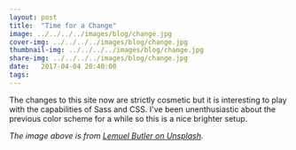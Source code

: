```yaml
---
layout: post
title:  "Time for a Change"
image: ../../../../images/blog/change.jpg
cover-img: ../../../../images/blog/change.jpg
thumbnail-img: ../../../../images/blog/change.jpg
share-img: ../../../../images/blog/change.jpg
date:   2017-04-04 20:40:00
tags: 
---
```


The changes to this site now are strictly cosmetic but it is interesting to play with the capabilities of Sass and CSS.  I've been unenthusiastic about the previous color scheme for a while so this is a nice brighter setup.
<!--more-->


*The image above is from [Lemuel Butler on Unsplash].*

[Lemuel Butler on Unsplash]:     https://unsplash.com/@lemuelbutler
